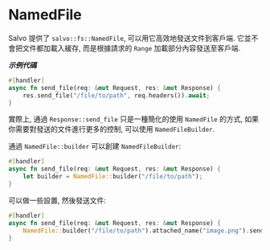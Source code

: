 # NamedFile

Salvo 提供了 ```salvo::fs::NamedFile```, 可以用它高效地發送文件到客戶端. 它並不會把文件都加載入緩存, 而是根據請求的 `Range` 加載部分內容發送至客戶端.

_**示例代碼**_ 

```rust
#[handler]
async fn send_file(req: &mut Request, res: &mut Response) {
    res.send_file("/file/to/path", req.headers()).await;
}
```

實際上, 通過 `Response::send_file` 只是一種簡化的使用 `NamedFile` 的方式, 如果你需要對發送的文件進行更多的控制, 可以使用 `NamedFileBuilder`.

通過 `NamedFile::builder` 可以創建 `NamedFileBuilder`:


```rust
#[handler]
async fn send_file(req: &mut Request, res: &mut Response) {
    let builder = NamedFile::builder("/file/to/path");
}
```

可以做一些設置, 然後發送文件:


```rust
#[handler]
async fn send_file(req: &mut Request, res: &mut Response) {
    NamedFile::builder("/file/to/path").attached_name("image.png").send(req.headers(), res).await;
}
```
